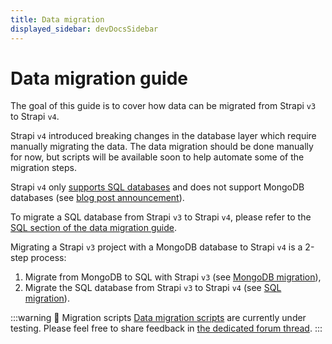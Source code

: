 ```yaml
---
title: Data migration
displayed_sidebar: devDocsSidebar
---
```


# Data migration guide

The goal of this guide is to cover how data can be migrated from Strapi `v3` to Strapi `v4`.

Strapi `v4` introduced breaking changes in the database layer which require manually migrating the data. The data migration should be done manually for now, but scripts will be available soon to help automate some of the migration steps.

Strapi `v4` only [supports SQL databases](/dev-docs/installation/cli#preparing-the-installation) and does not support MongoDB databases (see [blog post announcement](https://strapi.io/blog/mongo-db-support-in-strapi-past-present-and-future)). 

To migrate a SQL database from Strapi `v3` to Strapi `v4`, please refer to the [SQL section of the data migration guide](/dev-docs/migration/v3-to-v4/data/sql).

Migrating a Strapi `v3` project with a MongoDB database to Strapi `v4` is a 2-step process:

1. Migrate from MongoDB to SQL with Strapi `v3` (see [MongoDB migration](/dev-docs/migration/v3-to-v4/data/mongo)),
2. Migrate the SQL database from Strapi `v3` to Strapi `v4` (see [SQL migration](/dev-docs/migration/v3-to-v4/data/sql)).

:::warning 🚧  Migration scripts
[Data migration scripts](https://github.com/strapi/migration-scripts) are currently under testing. Please feel free to share feedback in [the dedicated forum thread](https://forum.strapi.io/t/strapi-v4-migration-scripts-are-live-for-testing/18266).
:::
